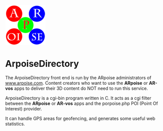 ![ARpoise Logo](/images/arpoise_logo_rgb-128.png)
# ArpoiseDirectory

The ArpoiseDirectory front end is run by the ARpoise administrators of www.arpoise.com. Content creators who want to use the **ARpoise** or **AR-vos** apps to deliver their 3D content do NOT need to run this service.

ArpoiseDirectory is a cgi-bin program written in C. It acts as a cgi filter between the **ARpoise** or **AR-vos** apps and the porpoise.php POI (Point Of Interest) provider.

It can handle GPS areas for geofencing, and generates some useful web statistics.
